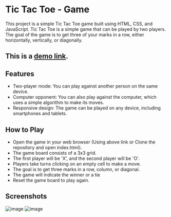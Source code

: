 # Tic Tac Toe - Game
This project is a simple Tic Tac Toe game built using HTML, CSS, and JavaScript. Tic Tac Toe is a simple game that can be played by two players. The goal of the game is to get three of your marks in a row, either horizontally, vertically, or diagonally.


## This is a [demo link](https://rutiktorambe.github.io/TicTacToe-Game).


## Features

- Two-player mode: You can play against another person on the same device.
- Computer opponent: You can also play against the computer, which uses a simple algorithm to make its moves.
- Responsive design: The game can be played on any device, including smartphones and tablets. 


## How to Play
- Open the game in your web browser (Using above link or Clone the repository and open index.html).
- The game board consists of a 3x3 grid.
- The first player will be 'X', and the second player will be 'O'.
- Players take turns clicking on an empty cell to make a move.
- The goal is to get three marks in a row, column, or diagonal.
- The game will indicate the winner or a tie
- Reset the game board to play again.

## Screenshots
![image](https://github.com/Rutiktorambe/TicTacToe-Game/assets/114429614/87dc0066-52ed-4638-847f-7e277bdf559a)
![image](https://github.com/Rutiktorambe/TicTacToe-Game/assets/114429614/570a6e20-0f4e-437b-bc3e-7a0dc9b4e8c4)

